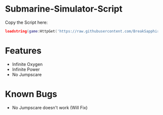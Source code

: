 # Submarine-Simulator-Script


Copy the Script here:
```lua
loadstring(game:HttpGet('https://raw.githubusercontent.com/BreakSapphire/Submarine-Simulator/main/main.lua'))()
```

# Features
* Infinite Oxygen
* Infinite Power
* No Jumpscare

# Known Bugs
* No Jumpscare doesn't work (Will Fix)
